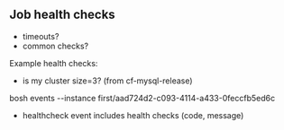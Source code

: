 ## Job health checks

- timeouts?
- common checks?

Example health checks:

- is my cluster size=3? (from cf-mysql-release)

bosh events --instance first/aad724d2-c093-4114-a433-0feccfb5ed6c

- healthcheck event includes health checks (code, message)
